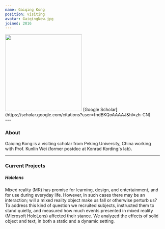 ```yaml
---
name: Gaiqing Kong
position: visiting
avatar: GaiqingNew.jpg
joined: 2016
---
```


<img width="250" src="{{site.baseurl}}/images/people/{{page.avatar}}" data-action="zoom">
<i class="fa fa-google"></i> [Google Scholar](https://scholar.google.com/citations?user=fndBKQoAAAAJ&hl=zh-CN)<br>
---

### About

Gaiqing Kong is a visiting scholar from Peking University, China working with
Prof. Kunlin Wei (former postdoc at Konrad Kording's lab).

---

### Current Projects

##### Hololens

Mixed reality (MR) has promise for learning, design, and entertainment, and for use during everyday life. However, in such cases there may be an interaction; will a mixed reality object make us fall or otherwise perturb us? To address this kind of question we recruited subjects, instructed them to stand quietly, and measured how much events presented in mixed reality (Microsoft HoloLens) affected their stance. We analyzed the effects of solid object and text, in both a static and a dynamic setting.
